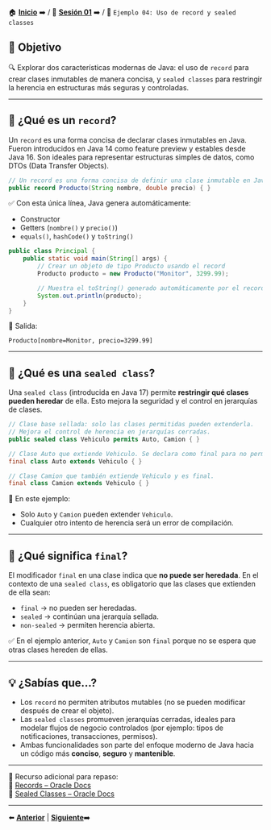 🏠 [**Inicio**](../../Readme.md) ➡️ / 📖 [**Sesión 01**](../Readme.md) ➡️ / 📝 `Ejemplo 04: Uso de record y sealed classes`

## 🎯 Objetivo

🔍 Explorar dos características modernas de Java: el uso de `record` para crear clases inmutables de manera concisa, y `sealed classes` para restringir la herencia en estructuras más seguras y controladas.

---

## 📌 ¿Qué es un `record`?

Un `record` es una forma concisa de declarar clases inmutables en Java. Fueron introducidos en Java 14 como feature preview y estables desde Java 16. Son ideales para representar estructuras simples de datos, como DTOs (Data Transfer Objects).

```java
// Un record es una forma concisa de definir una clase inmutable en Java.
public record Producto(String nombre, double precio) { }
```

✅ Con esta única línea, Java genera automáticamente:
- Constructor
- Getters (`nombre()` y `precio()`)
- `equals()`, `hashCode()` y `toString()`

```java
public class Principal {
    public static void main(String[] args) {
        // Crear un objeto de tipo Producto usando el record
        Producto producto = new Producto("Monitor", 3299.99);

        // Muestra el toString() generado automáticamente por el record.
        System.out.println(producto);
    }
}
```

🧠 Salida:
```
Producto[nombre=Monitor, precio=3299.99]
```

---

## 📌 ¿Qué es una `sealed class`?

Una `sealed class` (introducida en Java 17) permite **restringir qué clases pueden heredar** de ella. Esto mejora la seguridad y el control en jerarquías de clases.

```java
// Clase base sellada: solo las clases permitidas pueden extenderla.
// Mejora el control de herencia en jerarquías cerradas.
public sealed class Vehiculo permits Auto, Camion { }

// Clase Auto que extiende Vehiculo. Se declara como final para no permitir más herencia.
final class Auto extends Vehiculo { }

// Clase Camion que también extiende Vehiculo y es final.
final class Camion extends Vehiculo { }
```

📌 En este ejemplo:
- Solo `Auto` y `Camion` pueden extender `Vehiculo`.
- Cualquier otro intento de herencia será un error de compilación.

---

## 📌 ¿Qué significa `final`?

El modificador `final` en una clase indica que **no puede ser heredada**. En el contexto de una `sealed class`, es obligatorio que las clases que extienden de ella sean:

- `final` → no pueden ser heredadas.
- `sealed` → continúan una jerarquía sellada.
- `non-sealed` → permiten herencia abierta.

✅ En el ejemplo anterior, `Auto` y `Camion` son `final` porque no se espera que otras clases hereden de ellas.

---

## 💡 ¿Sabías que...?  
- Los `record` no permiten atributos mutables (no se pueden modificar después de crear el objeto).
- Las `sealed classes` promueven jerarquías cerradas, ideales para modelar flujos de negocio controlados (por ejemplo: tipos de notificaciones, transacciones, permisos).
- Ambas funcionalidades son parte del enfoque moderno de Java hacia un código más **conciso**, **seguro** y **mantenible**.

---

📘 Recurso adicional para repaso:  
🔗 [Records – Oracle Docs](https://docs.oracle.com/en/java/javase/17/language/records.html)  
🔗 [Sealed Classes – Oracle Docs](https://docs.oracle.com/en/java/javase/17/language/sealed-classes-and-interfaces.html)

---

⬅️ [**Anterior**](../Reto-03/Readme.md) | [**Siguiente**](../Reto-04/Readme.md)➡️